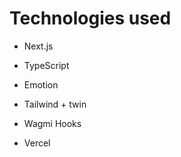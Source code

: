 # Technologies used

- Next.js

- TypeScript

- Emotion

- Tailwind + twin

- Wagmi Hooks

- Vercel

